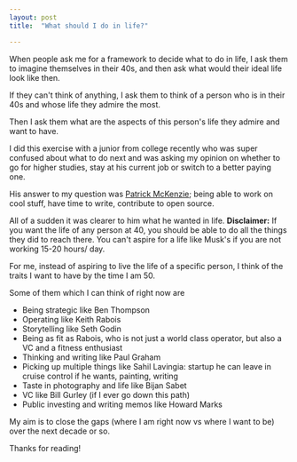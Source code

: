 ```yaml
---
layout: post
title:  "What should I do in life?"

---
```


When people ask me for a framework to decide what to do in life, I ask them to imagine themselves in their 40s, and then ask what would their ideal life look like then.

If they can't think of anything, I ask them to think of a person who is in their 40s and whose life they admire the most.

Then I ask them what are the aspects of this person's life they admire and want to have.

I did this exercise with a junior from college recently who was super confused about what to do next and was asking my opinion on whether to go for higher studies, stay at his current job or switch to a better paying one.

His answer to my question was [Patrick McKenzie](https://twitter.com/patio11); being able to work on cool stuff, have time to write, contribute to open source.

All of a sudden it was clearer to him what he wanted in life.
**Disclaimer:** If you want the life of any person at 40, you should be able to do all the things they did to reach there. You can't aspire for a life like Musk's if you are not working 15-20 hours/ day.

For me, instead of aspiring to live the life of a specific person, I think of the traits I want to have by the time I am 50.

Some of them which I can think of right now are
- Being strategic like Ben Thompson
- Operating like Keith Rabois
- Storytelling like Seth Godin
- Being as fit as Rabois, who is not just a world class operator, but also a VC and a fitness enthusiast
- Thinking and writing like Paul Graham
- Picking up multiple things like Sahil Lavingia: startup he can leave in cruise control if he wants, painting, writing
- Taste in photography and life like Bijan Sabet
- VC like Bill Gurley (if I ever go down this path)
- Public investing and writing memos like Howard Marks

My aim is to close the gaps (where I am right now vs where I want to be) over the next decade or so.

Thanks for reading!
